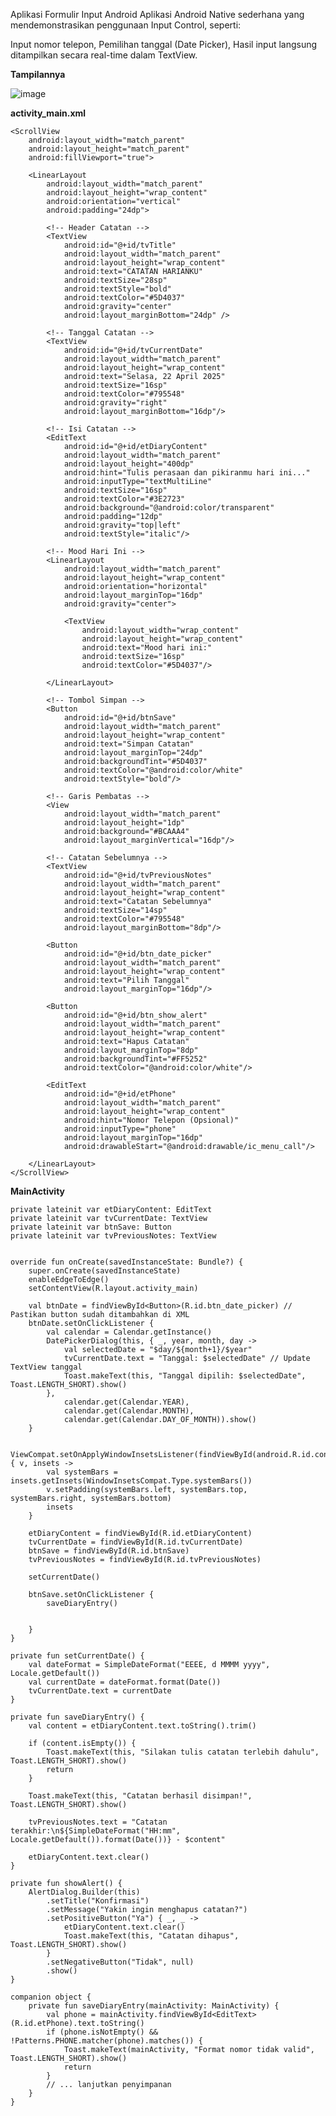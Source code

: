 Aplikasi Formulir Input Android
Aplikasi Android Native sederhana yang mendemonstrasikan penggunaan Input Control, seperti:

Input nomor telepon,
Pemilihan tanggal (Date Picker),
Hasil input langsung ditampilkan secara real-time dalam TextView.

**Tampilannya**

![image](https://github.com/user-attachments/assets/89ca0fe4-3f7a-4419-9768-e22af6698a19)


****activity_main.xml****

    <ScrollView
        android:layout_width="match_parent"
        android:layout_height="match_parent"
        android:fillViewport="true">

        <LinearLayout
            android:layout_width="match_parent"
            android:layout_height="wrap_content"
            android:orientation="vertical"
            android:padding="24dp">

            <!-- Header Catatan -->
            <TextView
                android:id="@+id/tvTitle"
                android:layout_width="match_parent"
                android:layout_height="wrap_content"
                android:text="CATATAN HARIANKU"
                android:textSize="28sp"
                android:textStyle="bold"
                android:textColor="#5D4037"
                android:gravity="center"
                android:layout_marginBottom="24dp" />

            <!-- Tanggal Catatan -->
            <TextView
                android:id="@+id/tvCurrentDate"
                android:layout_width="match_parent"
                android:layout_height="wrap_content"
                android:text="Selasa, 22 April 2025"
                android:textSize="16sp"
                android:textColor="#795548"
                android:gravity="right"
                android:layout_marginBottom="16dp"/>

            <!-- Isi Catatan -->
            <EditText
                android:id="@+id/etDiaryContent"
                android:layout_width="match_parent"
                android:layout_height="400dp"
                android:hint="Tulis perasaan dan pikiranmu hari ini..."
                android:inputType="textMultiLine"
                android:textSize="16sp"
                android:textColor="#3E2723"
                android:background="@android:color/transparent"
                android:padding="12dp"
                android:gravity="top|left"
                android:textStyle="italic"/>

            <!-- Mood Hari Ini -->
            <LinearLayout
                android:layout_width="match_parent"
                android:layout_height="wrap_content"
                android:orientation="horizontal"
                android:layout_marginTop="16dp"
                android:gravity="center">

                <TextView
                    android:layout_width="wrap_content"
                    android:layout_height="wrap_content"
                    android:text="Mood hari ini:"
                    android:textSize="16sp"
                    android:textColor="#5D4037"/>

            </LinearLayout>

            <!-- Tombol Simpan -->
            <Button
                android:id="@+id/btnSave"
                android:layout_width="match_parent"
                android:layout_height="wrap_content"
                android:text="Simpan Catatan"
                android:layout_marginTop="24dp"
                android:backgroundTint="#5D4037"
                android:textColor="@android:color/white"
                android:textStyle="bold"/>

            <!-- Garis Pembatas -->
            <View
                android:layout_width="match_parent"
                android:layout_height="1dp"
                android:background="#BCAAA4"
                android:layout_marginVertical="16dp"/>

            <!-- Catatan Sebelumnya -->
            <TextView
                android:id="@+id/tvPreviousNotes"
                android:layout_width="match_parent"
                android:layout_height="wrap_content"
                android:text="Catatan Sebelumnya"
                android:textSize="14sp"
                android:textColor="#795548"
                android:layout_marginBottom="8dp"/>

            <Button
                android:id="@+id/btn_date_picker"
                android:layout_width="match_parent"
                android:layout_height="wrap_content"
                android:text="Pilih Tanggal"
                android:layout_marginTop="16dp"/>

            <Button
                android:id="@+id/btn_show_alert"
                android:layout_width="match_parent"
                android:layout_height="wrap_content"
                android:text="Hapus Catatan"
                android:layout_marginTop="8dp"
                android:backgroundTint="#FF5252"
                android:textColor="@android:color/white"/>

            <EditText
                android:id="@+id/etPhone"
                android:layout_width="match_parent"
                android:layout_height="wrap_content"
                android:hint="Nomor Telepon (Opsional)"
                android:inputType="phone"
                android:layout_marginTop="16dp"
                android:drawableStart="@android:drawable/ic_menu_call"/>

        </LinearLayout>
    </ScrollView>

****MainActivity****

    private lateinit var etDiaryContent: EditText
    private lateinit var tvCurrentDate: TextView
    private lateinit var btnSave: Button
    private lateinit var tvPreviousNotes: TextView


    override fun onCreate(savedInstanceState: Bundle?) {
        super.onCreate(savedInstanceState)
        enableEdgeToEdge()
        setContentView(R.layout.activity_main)

        val btnDate = findViewById<Button>(R.id.btn_date_picker) // Pastikan button sudah ditambahkan di XML
        btnDate.setOnClickListener {
            val calendar = Calendar.getInstance()
            DatePickerDialog(this, { _, year, month, day ->
                val selectedDate = "$day/${month+1}/$year"
                tvCurrentDate.text = "Tanggal: $selectedDate" // Update TextView tanggal
                Toast.makeText(this, "Tanggal dipilih: $selectedDate", Toast.LENGTH_SHORT).show()
            },
                calendar.get(Calendar.YEAR),
                calendar.get(Calendar.MONTH),
                calendar.get(Calendar.DAY_OF_MONTH)).show()
        }

        ViewCompat.setOnApplyWindowInsetsListener(findViewById(android.R.id.content)) { v, insets ->
            val systemBars = insets.getInsets(WindowInsetsCompat.Type.systemBars())
            v.setPadding(systemBars.left, systemBars.top, systemBars.right, systemBars.bottom)
            insets
        }

        etDiaryContent = findViewById(R.id.etDiaryContent)
        tvCurrentDate = findViewById(R.id.tvCurrentDate)
        btnSave = findViewById(R.id.btnSave)
        tvPreviousNotes = findViewById(R.id.tvPreviousNotes)

        setCurrentDate()

        btnSave.setOnClickListener {
            saveDiaryEntry()


        }
    }

    private fun setCurrentDate() {
        val dateFormat = SimpleDateFormat("EEEE, d MMMM yyyy", Locale.getDefault())
        val currentDate = dateFormat.format(Date())
        tvCurrentDate.text = currentDate
    }

    private fun saveDiaryEntry() {
        val content = etDiaryContent.text.toString().trim()

        if (content.isEmpty()) {
            Toast.makeText(this, "Silakan tulis catatan terlebih dahulu", Toast.LENGTH_SHORT).show()
            return
        }

        Toast.makeText(this, "Catatan berhasil disimpan!", Toast.LENGTH_SHORT).show()

        tvPreviousNotes.text = "Catatan terakhir:\n${SimpleDateFormat("HH:mm", Locale.getDefault()).format(Date())} - $content"

        etDiaryContent.text.clear()
    }

    private fun showAlert() {
        AlertDialog.Builder(this)
            .setTitle("Konfirmasi")
            .setMessage("Yakin ingin menghapus catatan?")
            .setPositiveButton("Ya") { _, _ ->
                etDiaryContent.text.clear()
                Toast.makeText(this, "Catatan dihapus", Toast.LENGTH_SHORT).show()
            }
            .setNegativeButton("Tidak", null)
            .show()
    }

    companion object {
        private fun saveDiaryEntry(mainActivity: MainActivity) {
            val phone = mainActivity.findViewById<EditText>(R.id.etPhone).text.toString()
            if (phone.isNotEmpty() && !Patterns.PHONE.matcher(phone).matches()) {
                Toast.makeText(mainActivity, "Format nomor tidak valid", Toast.LENGTH_SHORT).show()
                return
            }
            // ... lanjutkan penyimpanan
        }
    }

